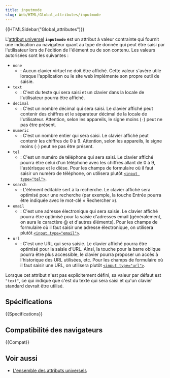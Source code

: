 ```yaml
---
title: inputmode
slug: Web/HTML/Global_attributes/inputmode
---
```


{{HTMLSidebar("Global_attributes")}}

L'[attribut universel](/fr/docs/Web/HTML/Global_attributes) **`inputmode`** est un attribut à valeur contrainte qui fournit une indication au navigateur quant au type de donnée qui peut être saisi par l'utilisateur lors de l'édition de l'élément ou de son contenu. Les valeurs autorisées sont les suivantes :

- `none`
  - : Aucun clavier virtuel ne doit être affiché. Cette valeur s'avère utile lorsque l'application ou le site web implémente son propre outil de saisie.
- `text`
  - : C'est du texte qui sera saisi et un clavier dans la locale de l'utilisateur pourra être affiché.
- `decimal`
  - : C'est un nombre décimal qui sera saisi. Le clavier affiché peut contenir des chiffres et le séparateur décimal de la locale de l'utilisateur. Attention, selon les appareils, le signe moins (`-`) peut ne pas être présent.
- `numeric`
  - : C'est un nombre entier qui sera saisi. Le clavier affiché peut contenir les chiffres de 0 à 9. Attention, selon les appareils, le signe moins (`-`) peut ne pas être présent.
- `tel`
  - : C'est un numéro de téléphone qui sera saisi. Le clavier affiché pourra être celui d'un téléphone avec les chiffres allant de 0 à 9, l'astérisque et le dièse. Pour les champs de formulaire où il faut saisir un numéro de téléphone, on utilisera plutôt [`<input type="tel">`](/fr/docs/Web/HTML/Element/input/tel).
- `search`
  - : L'élément éditable sert à la recherche. Le clavier affiché sera optimisé pour une recherche (par exemple, la touche Entrée pourra être indiquée avec le mot-clé « Rechercher »).
- `email`
  - : C'est une adresse électronique qui sera saisie. Le clavier affiché pourra être optimisé pour la saisie d'adresses email (généralement, on aura le caractère @ et d'autres éléments). Pour les champs de formulaire où il faut saisir une adresse électronique, on utilisera plutôt [`<input type="email">`](/fr/docs/Web/HTML/Element/input/email).
- `url`
  - : C'est une URL qui sera saisie. Le clavier affiché pourra être optimisé pour la saisie d'URL. Ainsi, la touche pour la barre oblique pourra être plus accessible, le clavier pourra proposer un accès à l'historique des URL utilisées, etc. Pour les champs de formulaire où il faut saisir une URL, on utilisera plutôt [`<input type="url">`](/fr/docs/Web/HTML/Element/input/url).

Lorsque cet attribut n'est pas explicitement défini, sa valeur par défaut est `"text"`, ce qui indique que c'est du texte qui sera saisi et qu'un clavier standard devrait être utilisé.

## Spécifications

{{Specifications}}

## Compatibilité des navigateurs

{{Compat}}

## Voir aussi

- [L'ensemble des attributs universels](/fr/docs/Web/HTML/Global_attributes)
